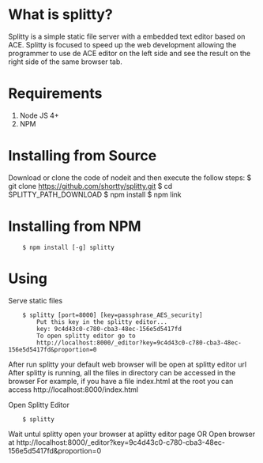 What is splitty?
====================
Splitty is a simple static file server with a embedded text editor based on ACE. Splitty is focused to speed up the web development allowing the programmer to use de ACE editor on the left side and see the result on the right side of the same browser tab.

Requirements
====================
1. Node JS 4+
2. NPM


Installing from Source
====================
Download or clone the code of nodeit and then execute the follow steps:
        $ git clone https://github.com/shortty/splitty.git
        $ cd SPLITTY_PATH_DOWNLOAD
        $ npm install
        $ npm link

Installing from NPM
====================
        $ npm install [-g] splitty


Using
====================
Serve static files

        $ splitty [port=8000] [key=passphrase_AES_security]
            Put this key in the splitty editor...
            key: 9c4d43c0-c780-cba3-48ec-156e5d5417fd
            To open splitty editor go to
            http://localhost:8000/_editor?key=9c4d43c0-c780-cba3-48ec-156e5d5417fd&proportion=0

            
After run splitty your default web browser will be open at splitty editor url
After splitty is running, all the files in directory can be 
accessed in the browser
For example, if you have a file index.html at the root you 
can access http://localhost:8000/index.html


Open Splitty Editor

        $ splitty
Wait untul splitty open your browser at aplitty editor page
OR
Open browser at http://localhost:8000/_editor?key=9c4d43c0-c780-cba3-48ec-156e5d5417fd&proportion=0


